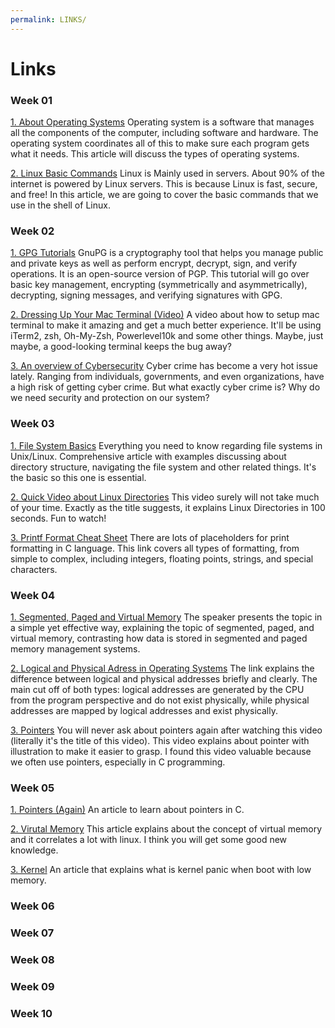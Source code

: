 ```yaml
---
permalink: LINKS/
---
```


# Links
### Week 01
[1. About Operating Systems](https://edu.gcfglobal.org/en/computerbasics/understanding-operating-systems/1/)
Operating system is a software that manages all the components of the computer, including software and hardware. The operating system coordinates all of this to make sure each program gets what it needs. This article will discuss the types of operating systems.

[2. Linux Basic Commands](https://maker.pro/linux/tutorial/basic-linux-commands-for-beginners)
Linux is Mainly used in servers. About 90% of the internet is powered by Linux servers. This is because Linux is fast, secure, and free! In this article, we are going to cover the basic commands that we use in the shell of Linux.

### Week 02
[1. GPG Tutorials](https://www.devdungeon.com/content/gpg-tutorial)
GnuPG is a cryptography tool that helps you manage public and private keys as well as perform encrypt, decrypt, sign, and verify operations. It is an open-source version of PGP. This tutorial will go over basic key management, encrypting (symmetrically and asymmetrically), decrypting, signing messages, and verifying signatures with GPG.


[2. Dressing Up Your Mac Terminal (Video)](https://www.youtube.com/watch?v=CF1tMjvHDRA&ab_channel=JoseanMartinez)
A video about how to setup mac terminal to make it amazing and get a much better experience. It'll be using iTerm2, zsh, Oh-My-Zsh, Powerlevel10k and some other things. Maybe, just maybe, a good-looking terminal keeps the bug away? 

[3. An overview of Cybersecurity](https://www.onelogin.com/learn/what-is-cyber-security)
Cyber crime has become a very hot issue lately. Ranging from individuals, governments, and even organizations, have a high risk of getting cyber crime. But what exactly cyber crime is? Why do we need security and protection on our system?

### Week 03
[1. File System Basics](https://www.tutorialspoint.com/unix/unix-file-system.htm)
Everything you need to know regarding file systems in Unix/Linux. Comprehensive article with examples discussing about directory structure, navigating the file system and other related things. It's the basic so this one is essential.

[2. Quick Video about Linux Directories](https://www.youtube.com/watch?v=42iQKuQodW4&ab_channel=Fireship)
This video surely will not take much of your time. Exactly as the title suggests, it explains Linux Directories in 100 seconds. Fun to watch!

[3. Printf Format Cheat Sheet](https://alvinalexander.com/programming/printf-format-cheat-sheet/)
There are lots of placeholders for print formatting in C language. This link covers all types of formatting, from simple to complex, including integers, floating points, strings, and special characters.


### Week 04
[1. Segmented, Paged and Virtual Memory](https://www.youtube.com/watchv=p9yZNLeOj4s&ab_channel=ComputerScience)
The speaker presents the topic in a simple yet effective way, explaining the topic of segmented, paged, and virtual memory, contrasting how data is stored in segmented and paged memory management systems.


[2. Logical and Physical Adress in Operating Systems](https://www.geeksforgeeks.org/logical-and-physical-address-in-operating-system/)
The link explains the difference between logical and physical addresses briefly and clearly. The main cut off of both types: logical addresses are generated by the CPU from the program perspective and do not exist physically, while physical addresses are mapped by logical addresses and exist physically.

[3. Pointers](https://www.youtube.com/watch?v=2ybLD6_2gKM&ab_channel=LowLevelLearning)
You will never ask about pointers again after watching this video (literally it's the title of this video). This video explains about pointer with illustration to make it easier to grasp. I found this video valuable because we often use pointers, especially in C programming.

### Week 05
[1. Pointers (Again)](https://www.tutorialspoint.com/cprogramming/c_pointers.html)
An article to learn about pointers in C.

[2. Virutal Memory](https://tldp.org/LDP/sag/html/vmintro.html#:~:text=Linux%20supports%20virtual%20memory%2C%20that,be%20used%20for%20another%20purpose.)
This article explains about the concept of virtual memory and it correlates a lot with linux. I think you will get some good new knowledge.

[3. Kernel](https://www.techtarget.com/searchdatacenter/definition/kernel-panic)
An article that explains what is kernel panic when boot with low memory.

### Week 06



### Week 07



### Week 08





### Week 09



### Week 10













